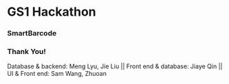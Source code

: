 # GS1 Hackathon

### **SmartBarcode** ###  


### **Thank You!** ###
Database & backend: Meng Lyu, Jie Liu
||  Front end & database: Jiaye Qin
||  UI & Front end: Sam Wang, Zhuoan


